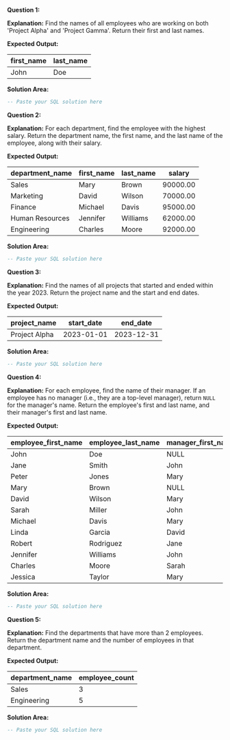 **Question 1:**

**Explanation:** Find the names of all employees who are working on both 'Project Alpha' and 'Project Gamma'. Return their first and last names.

**Expected Output:**

| first_name | last_name |
|------------|-----------|
| John       | Doe       |

**Solution Area:**

```sql
-- Paste your SQL solution here
```

**Question 2:**


**Explanation:** For each department, find the employee with the highest salary. Return the department name, the first name, and the last name of the employee, along with their salary.

**Expected Output:**

| department_name | first_name | last_name | salary   |
| --------------- | ---------- | --------- | -------- |
| Sales           | Mary       | Brown     | 90000.00 |
| Marketing       | David      | Wilson    | 70000.00 |
| Finance         | Michael    | Davis     | 95000.00 |
| Human Resources | Jennifer   | Williams  | 62000.00 |
| Engineering     | Charles    | Moore     | 92000.00 |


**Solution Area:**

```sql
-- Paste your SQL solution here
```

**Question 3:**

**Explanation:** Find the names of all projects that started and ended within the year 2023. Return the project name and the start and end dates.

**Expected Output:**

| project_name  | start_date | end_date   |
|---------------|------------|------------|
| Project Alpha | 2023-01-01 | 2023-12-31 |

**Solution Area:**

```sql
-- Paste your SQL solution here
```

**Question 4:**

**Explanation:** For each employee, find the name of their manager. If an employee has no manager (i.e., they are a top-level manager), return `NULL` for the manager's name. Return the employee's first and last name, and their manager's first and last name.

**Expected Output:**

| employee_first_name | employee_last_name | manager_first_name | manager_last_name |
|---------------------|--------------------|--------------------|-------------------|
| John                | Doe                | NULL               | NULL              |
| Jane                | Smith              | John               | Doe               |
| Peter               | Jones              | Mary               | Brown             |
| Mary                | Brown              | NULL               | NULL              |
| David               | Wilson             | Mary               | Brown             |
| Sarah               | Miller             | John               | Doe               |
| Michael             | Davis              | Mary               | Brown             |
| Linda               | Garcia             | David              | Wilson            |
| Robert              | Rodriguez          | Jane               | Smith             |
| Jennifer            | Williams           | John               | Doe               |
| Charles             | Moore              | Sarah              | Miller            |
| Jessica             | Taylor             | Mary               | Brown             |

**Solution Area:**

```sql
-- Paste your SQL solution here
```

**Question 5:**

**Explanation:** Find the departments that have more than 2 employees. Return the department name and the number of employees in that department.

**Expected Output:**

| department_name | employee_count |
|-----------------|----------------|
| Sales           | 3              |
| Engineering     | 5              |

**Solution Area:**

```sql
-- Paste your SQL solution here
```

